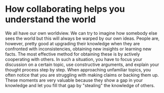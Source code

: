 # How collaborating helps you understand the world

We all have our own worldview. We can try to imagine how somebody else sees the world but this will always be warped by our own ideas. People are, however, pretty good at upgrading their knowledge when they are confronted with inconsistencies, obtaining new insights or learning new facts. The most effective method for obtaining these is by actively cooperating with others. In such a situation, you have to focus your discussion on a certain topic, use constructive arguments, and explain your thought process step by step. When approaching unfamiliar topics, you often notice that you are struggling with making claims or backing them up. These moments are very valuable because they show a gap in your knowledge and let you fill that gap by "stealing" the knowledge of others.
